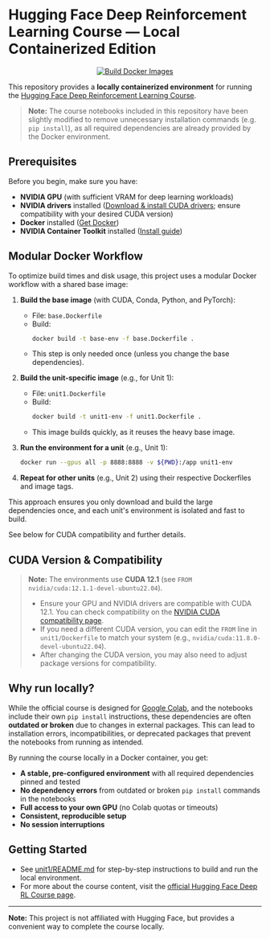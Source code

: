 # Hugging Face Deep Reinforcement Learning Course — Local Containerized Edition

<p align="center">
  <a href="https://github.com/MrPoll0/local-hf-deep-rl-course/actions/workflows/docker-build.yml">
    <img src="https://github.com/MrPoll0/local-hf-deep-rl-course/actions/workflows/docker-build.yml/badge.svg" alt="Build Docker Images">
  </a>
</p>

This repository provides a **locally containerized environment** for running the [Hugging Face Deep Reinforcement Learning Course](https://huggingface.co/learn/deep-rl-course/unit0/introduction).

> **Note:** The course notebooks included in this repository have been slightly modified to remove unnecessary installation commands (e.g. `pip install`), as all required dependencies are already provided by the Docker environment.

## Prerequisites

Before you begin, make sure you have:

- **NVIDIA GPU** (with sufficient VRAM for deep learning workloads)
- **NVIDIA drivers** installed ([Download & install CUDA drivers](https://developer.nvidia.com/cuda-downloads); ensure compatibility with your desired CUDA version)
- **Docker** installed ([Get Docker](https://docs.docker.com/get-docker/))
- **NVIDIA Container Toolkit** installed ([Install guide](https://docs.nvidia.com/datacenter/cloud-native/container-toolkit/latest/install-guide.html))

## Modular Docker Workflow

To optimize build times and disk usage, this project uses a modular Docker workflow with a shared base image:

1. **Build the base image** (with CUDA, Conda, Python, and PyTorch):
   - File: `base.Dockerfile`
   - Build:
     ```bash
     docker build -t base-env -f base.Dockerfile .
     ```
   - This step is only needed once (unless you change the base dependencies).

2. **Build the unit-specific image** (e.g., for Unit 1):
   - File: `unit1.Dockerfile`
   - Build:
     ```bash
     docker build -t unit1-env -f unit1.Dockerfile .
     ```
   - This image builds quickly, as it reuses the heavy base image.

3. **Run the environment for a unit** (e.g., Unit 1):
   ```bash
   docker run --gpus all -p 8888:8888 -v ${PWD}:/app unit1-env
   ```

4. **Repeat for other units** (e.g., Unit 2) using their respective Dockerfiles and image tags.

This approach ensures you only download and build the large dependencies once, and each unit's environment is isolated and fast to build.

See below for CUDA compatibility and further details.

## CUDA Version & Compatibility

> **Note:** The environments use **CUDA 12.1** (see `FROM nvidia/cuda:12.1.1-devel-ubuntu22.04`).
>
> - Ensure your GPU and NVIDIA drivers are compatible with CUDA 12.1. You can check compatibility on the [NVIDIA CUDA compatibility page](https://docs.nvidia.com/deploy/cuda-compatibility/).
> - If you need a different CUDA version, you can edit the `FROM` line in `unit1/Dockerfile` to match your system (e.g., `nvidia/cuda:11.8.0-devel-ubuntu22.04`).
> - After changing the CUDA version, you may also need to adjust package versions for compatibility.

## Why run locally?

While the official course is designed for [Google Colab](https://colab.research.google.com/), and the notebooks include their own `pip install` instructions, these dependencies are often **outdated or broken** due to changes in external packages. This can lead to installation errors, incompatibilities, or deprecated packages that prevent the notebooks from running as intended.

By running the course locally in a Docker container, you get:

- **A stable, pre-configured environment** with all required dependencies pinned and tested
- **No dependency errors** from outdated or broken `pip install` commands in the notebooks
- **Full access to your own GPU** (no Colab quotas or timeouts)
- **Consistent, reproducible setup**
- **No session interruptions**

## Getting Started

- See [unit1/README.md](unit1/README.md) for step-by-step instructions to build and run the local environment.
- For more about the course content, visit the [official Hugging Face Deep RL Course page](https://huggingface.co/learn/deep-rl-course/unit0/introduction).

---

**Note:** This project is not affiliated with Hugging Face, but provides a convenient way to complete the course locally.
